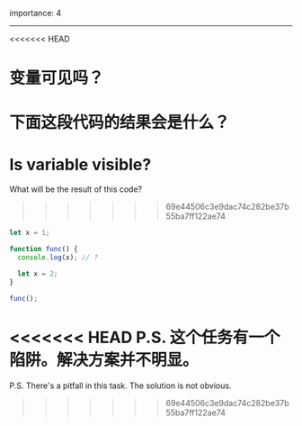 importance: 4

---

<<<<<<< HEAD
# 变量可见吗？

下面这段代码的结果会是什么？
=======
# Is variable visible?

What will be the result of this code?
>>>>>>> 69e44506c3e9dac74c282be37b55ba7ff122ae74

```js
let x = 1;

function func() {
  console.log(x); // ?

  let x = 2;
}

func();
```

<<<<<<< HEAD
P.S. 这个任务有一个陷阱。解决方案并不明显。
=======
P.S. There's a pitfall in this task. The solution is not obvious.
>>>>>>> 69e44506c3e9dac74c282be37b55ba7ff122ae74
